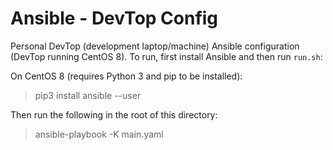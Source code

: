 # Ansible - DevTop Config

Personal DevTop (development laptop/machine) Ansible configuration (DevTop running CentOS 8). To run, first install Ansible and then run `run.sh`:

On CentOS 8 (requires Python 3 and pip to be installed):
> pip3 install ansible --user

Then run the following in the root of this directory:
> ansible-playbook -K main.yaml
